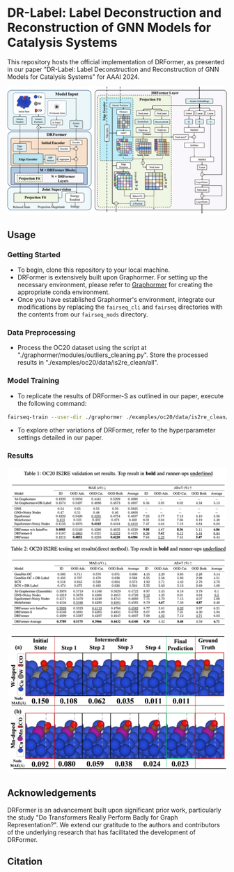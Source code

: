 # DR-Label: Label Deconstruction and Reconstruction of GNN Models for Catalysis Systems

This repository hosts the official implementation of DRFormer, as presented in our paper "DR-Label: Label Deconstruction and Reconstruction of GNN Models for Catalysis Systems" for AAAI 2024.

![](./figure/DRFormer_Architecture.png)

## Usage

### Getting Started
- To begin, clone this repository to your local machine.
- DRFormer is extensively built upon Graphormer. For setting up the necessary environment, please refer to [Graphormer](https://github.com/microsoft/Graphormer.git) for creating the appropriate conda environment.
- Once you have established Graphormer's environment, integrate our modifications by replacing the `fairseq_cli` and `fairseq` directories with the contents from our `fairseq_mods` directory.

### Data Preprocessing

- Process the OC20 dataset using the script at "./graphormer/modules/outliers_cleaning.py". Store the processed results in "./examples/oc20/data/is2re_clean/all".

### Model Training

- To replicate the results of DRFormer-S as outlined in our paper, execute the following command:

```bash
fairseq-train --user-dir ./graphormer ./examples/oc20/data/is2re_clean/all --valid-subset val_id,val_ood_ads,val_ood_both,val_ood_cat --best-checkpoint-metric loss --num-workers 0 --task is2re --criterion mae_deltapos --arch IEFormer_ep_pp_deq --optimizer adam --adam-betas 0.9,0.98 --adam-eps 1e-6 --clip-norm 5 --lr-scheduler polynomial_decay --lr 3e-4 --warmup-updates 10000 --total-num-update 1000000 --batch-size 2 --dropout 0.0 --attention-dropout 0.1 --weight-decay 0.001 --update-freq 4 --seed 1 --tensorboard-logdir oc20_drlabel --embed-dim 768 --ffn-embed-dim 768 --attention-heads 48 --max-update 1000000 --log-interval 10 --log-format simple --save-interval 2 --validate-interval 2 --keep-interval-updates 10 --save-dir ./bw_checkpoint/DRFormer-S --layers 12 --blocks 4 --required-batch-size-multiple 1 --node-loss-weight 25 --use-fit-sphere --use-shift-proj --edge-loss-weight 50 --sphere-pass-origin --noisy-nodes --noisy-nodes-rate 1.0 --noise-scale 0.3 --noise-type normal --noise-in-traj --noisy-node-weight 1 --no-node-mask --full-dataset --explicit-pos --pos-update-freq 6 --noisy-label --noisy-label-downscale 1.0 --fix-atoms 
```


- To explore other variations of DRFormer, refer to the hyperparameter settings detailed in our paper.

### Results

![](./figure/Results_table.png)

![](./figure/Improved_Visualization.png)

## Acknowledgements

DRFormer is an advancement built upon significant prior work, particularly the study "Do Transformers Really Perform Badly for Graph Representation?". We extend our gratitude to the authors and contributors of the underlying research that has facilitated the development of DRFormer.

## Citation

